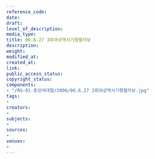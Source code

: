```yaml
---
reference_code: 
date: 
draft: 
level_of_description: 
media_type: 
title: 06.6.27 3회여성역사기행웹자보
description: 
weight: 
modified_at: 
created_at: 
link: 
public_access_status: 
copyright_status: 
components:
- "/RG-01-중앙여대협/2006/06.6.27 3회여성역사기행웹자보.jpg"
tags:
- 
creators:
- 
subjects:
- 
sources:
- 
venues:
- 
---
```


